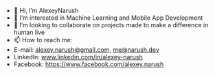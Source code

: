 - 👋 Hi, I’m AlexeyNarush
- 👀 I’m interested in Machine Learning and Mobile App Development
- 💞️ I’m looking to collaborate on projects made to make a difference in human live
- 📫 How to reach me: 
- E-mail: alexey.narush@gmail.com, me@narush.dev
- LinkedIn: www.linkedin.com/in/alexey-narush
- Facebook: https://www.facebook.com/alexey.narush

<!---
AlexeyNarush/AlexeyNarush is a ✨ special ✨ repository because its `README.md` (this file) appears on your GitHub profile.
You can click the Preview link to take a look at your changes.
--->
